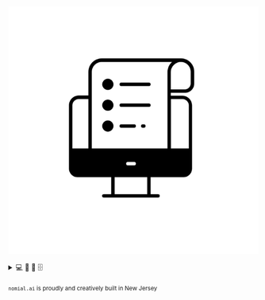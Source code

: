 ![img](noun-database-2246478_small.png)
<details closed>
  <summary>💻 📑 🧬 🗄️</summary>
  <p>List of things to do</p>
  <ol>
    <li>☕️ Have coffee</li>
    <li>📝 Read and write abstracts, papers and code</li>
    <li>⚙️ Build figures, diagrams, databases, models, APIs and notebooks</li>
    <li>✔️ git push</li>
  </ol>
</details>


<sub>`nomial.ai` is proudly and creatively built in New Jersey <!-- The Garden State --> <sub>

<!--
Our most beautiful days: we haven’t seen yet.
Nazım Hikmet
-->
